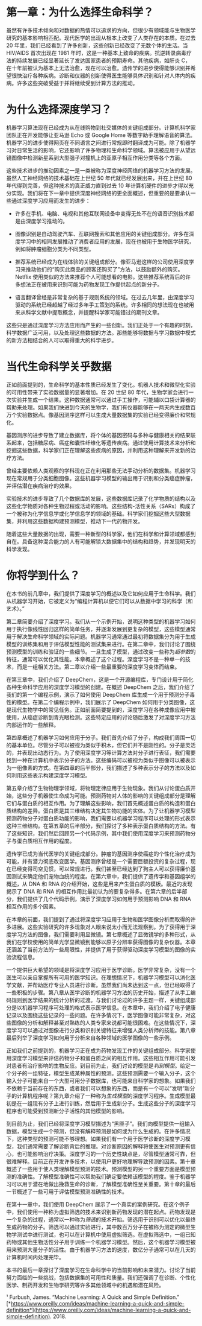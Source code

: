 # 第一章：为什么选择生命科学？

虽然有许多技术倾向和对数据的热情可以追求的方向，但很少有领域能与生物医学研究的基本影响相匹配。现代医学的出现从根本上改变了人类存在的本质。在过去 20 年里，我们已经看到了许多创新，这些创新已经改变了无数个体的生活。当 HIV/AIDS 首次出现在 1981 年时，这是一种基本上致命的疾病。抗逆转录病毒疗法的持续发展已经显著延长了发达国家患者的预期寿命。其他疾病，如肝炎 C，在十年前被认为基本上无法治愈，现在可以治愈。遗传学的进步使得能够识别并希望很快治疗各种疾病。诊断和仪器的创新使得医生能够具体识别和针对人体内的疾病。许多这些突破受益于并将继续受到计算方法的推动。

# 为什么选择深度学习？

机器学习算法现在已经成为从在线购物到社交媒体的关键组成部分。计算机科学家团队正在开发能够让亚马逊 Echo 或 Google Home 等数字助手理解语音的算法。机器学习的进步使得网页在不同语言之间进行常规即时翻译成为可能。除了机器学习对日常生活的影响，它还影响了许多物理和生命科学领域。算法被应用于从望远镜图像中检测新星系到大型强子对撞机上的亚原子相互作用分类等各个方面。

这些技术进步的推动因素之一是一类被称为深度神经网络的机器学习方法的发展。虽然人工神经网络的技术基础在上世纪 50 年代就已经发展出来，并在上世纪 80 年代得到完善，但这种技术的真正威力直到过去 10 年计算机硬件的进步才得以充分实现。我们将在下一章中提供深度神经网络的更全面概述，但重要的是要承认一些通过深度学习应用而发生的进步：

+   许多在手机、电脑、电视和其他互联网设备中变得无处不在的语音识别技术都是由深度学习推动的。

+   图像识别是自动驾驶汽车、互联网搜索和其他应用的关键组成部分。许多在深度学习中的相同发展推动了消费者应用的发展，现在也被用于生物医学研究，例如将肿瘤细胞分类为不同类型。

+   推荐系统已经成为在线体验的关键组成部分。像亚马逊这样的公司使用深度学习来推动他们的“购买此商品的顾客还购买了”方法，以鼓励额外的购买。Netflix 使用类似的方法来推荐个人可能想看的电影。这些推荐系统背后的许多想法正在被用来识别可能为药物发现工作提供起点的新分子。

+   语言翻译曾经是非常复杂的基于规则系统的领域。在过去几年里，由深度学习驱动的系统已经超越了经过多年手工策划的系统。许多相同的想法现在也被用来从科学文献中提取概念，并提醒科学家可能错过的期刊文章。

这些只是通过深度学习方法应用而产生的一些创新。我们正处于一个有趣的时刻，科学数据广泛可用，以及处理这些数据的方法。那些能够将数据与学习数据中模式的新方法相结合的人可以取得重大的科学进步。

# 当代生命科学关乎数据

正如前面提到的，生命科学的基本性质已经发生了变化。机器人技术和微型化实验的可用性带来了实验数据量的显著增加。在 20 世纪 80 年代，生物学家会进行一次实验并生成一个结果。这种数据通常可以通过手工操作，可能辅以口袋计算器的帮助来处理。如果我们快进到今天的生物学，我们有仪器能够在一两天内生成数百万个实验数据点。像基因测序这样可以生成大量数据集的实验已经变得廉价和常规化。

基因测序的进步导致了建立数据库，将个体的基因密码与多种与健康相关的结果联系起来，包括糖尿病、癌症和囊性纤维化等遗传疾病。通过使用计算技术来分析和挖掘这些数据，科学家们正在理解这些疾病的原因，并利用这种理解来开发新的治疗方法。

曾经主要依赖人类观察的学科现在正在利用那些无法手动分析的数据集。机器学习现在常规用于分类细胞图像。这些机器学习模型的输出用于识别和分类癌症肿瘤，并评估潜在疾病治疗的效果。

实验技术的进步导致了几个数据库的发展，这些数据库记录了化学物质的结构以及这些化学物质对各种生物过程或活动的影响。这些结构-活性关系（SARs）构成了一个被称为化学信息学或化学信息学的领域的基础。科学家们挖掘这些大型数据集，并利用这些数据构建预测模型，推动下一代药物开发。

随着这些大量数据的出现，需要一种新型的科学家，他们在科学和计算领域都感到自在。具备这种混合能力的人有可能解锁大数据集中的结构和趋势，并发现明天的科学发现。

# 你将学到什么？

在本书的前几章中，我们提供了深度学习的概述以及它如何应用于生命科学。我们从机器学习开始，它被定义为“编程计算机以便它们可以从数据中学习的科学（和艺术）。”

第二章简要介绍了深度学习。我们从一个示例开始，说明这种类型的机器学习如何用于执行像线性回归这样的简单任务，并逐渐发展到更复杂的模型，这些模型通常用于解决生命科学领域的实际问题。机器学习通常通过最初将数据集分为用于生成模型的训练集和用于评估模型性能的测试集来进行。在第二章中，我们讨论了围绕预测模型的训练和验证的一些细节。一旦生成了模型，通过改变一些称为*超参数*的特征，通常可以优化其性能。本章概述了这个过程。深度学习不是一种单一的技术，而是一组相关方法。第二章以介绍一些最重要的深度学习变体而结束。

在第三章中，我们介绍了 DeepChem，这是一个开源编程库，专门设计用于简化各种生命科学应用的深度学习模型的创建。在概述 DeepChem 之后，我们介绍了我们的第一个编程示例，演示了如何使用 DeepChem 库生成一个用于预测分子毒性的模型。在第二个编程示例中，我们展示了 DeepChem 如何用于分类图像，这是现代生物学中的常见任务。正如前面简要提到的，深度学习在各种成像应用中被使用，从癌症诊断到青光眼检测。这些特定应用的讨论随后激发了对深度学习方法内部运作的一些解释。

第四章概述了机器学习如何应用于分子。我们首先介绍了分子，构成我们周围一切的基本单位。尽管分子可以被视为类似于积木，但它们并不是刚性的。分子是灵活的，并表现出动态行为。为了使用深度学习等计算方法对分子进行表征，我们需要找到一种在计算机中表示分子的方法。这些编码可以被视为类似于图像可以被表示为一组像素的方式。在第四章的后半部分，我们描述了多种表示分子的方法以及如何利用这些表示构建深度学习模型。

第五章介绍了生物物理学领域，将物理定律应用于生物现象。我们从讨论蛋白质开始，这些分子机器使生命成为可能。预测药物对人体的影响的关键组成部分是理解它们与蛋白质的相互作用。为了理解这些影响，我们首先概述蛋白质的构造和蛋白质结构的差异。蛋白质是其三维结构决定其生物功能的实体。为了让机器学习模型预测药物分子对蛋白质功能的影响，我们需要以机器学习程序可以处理的形式表示这种三维结构。在第五章的后半部分，我们探讨了多种表示蛋白质结构的方法。有了这些知识，我们然后回顾另一个代码示例，其中我们使用深度学习来预测药物分子与蛋白质相互作用的程度。

遗传学已成为当代医学的关键组成部分。肿瘤的基因测序使癌症的个性化治疗成为可能，并有潜力彻底改变医学。基因测序曾经是一个需要巨额投资的复杂过程，现在已经变得司空见惯，可以常规进行。我们甚至已经达到了狗主人可以获得廉价基因测试来确定他们宠物血统的程度。在第六章中，我们提供了遗传学和基因组学的概述，从 DNA 和 RNA 的介绍开始，这些是用来产生蛋白质的模板。最近的发现揭示了 DNA 和 RNA 的相互作用比最初认为的要复杂得多。在第六章的后半部分，我们提供了几个代码示例，演示了深度学习如何用于预测影响 DNA 和 RNA 相互作用的多个因素。

在本章的前面，我们提到了通过将深度学习应用于生物和医学图像分析而取得的许多进展。这些实验研究的许多现象对人眼来说太小而无法观察到。为了获得用于深度学习方法的图像，我们需要利用显微镜。第七章概述了显微镜学的多种形式，从我们在学校使用的简单光学显微镜到能够以原子分辨率获得图像的复杂仪器。本章还涵盖了当前方法的一些局限性，并提供了用于获得驱动深度学习模型的图像的实验流程信息。

一个提供巨大希望的领域是将深度学习应用于医学诊断。医学非常复杂，没有一个医生可以亲自掌握所有可用的医学知识。在理想情况下，机器学习模型可以消化医学文献，并帮助医疗专业人员进行诊断。虽然我们尚未达到这一点，但已经取得了一些积极的步骤。第八章从医学诊断的机器学习方法的历史开始，描述了从手工编码规则到医学结果的统计分析的过渡。与我们讨论过的许多主题一样，关键组成部分是以机器学习程序可处理的格式表示医学信息。在本章中，我们介绍了电子健康记录以及围绕这些记录的一些问题。在许多情况下，医学图像可能非常复杂，对这些图像的分析和解释甚至对熟练的人类专家来说都可能很困难。在这些情况下，深度学习可以通过对图像进行分类和识别关键特征来增强人类分析师的技能。第八章最后列举了深度学习如何用于分析来自各种领域的医学图像的一些示例。

正如我们之前提到的，机器学习正在成为药物发现工作的关键组成部分。科学家使用深度学习模型来评估药物分子和蛋白质之间的相互作用。这些相互作用可能引发对患者有治疗影响的生物反应。到目前为止，我们讨论的模型是*判别模型*。给定一个分子的一组特征，模型生成某种属性的预测。这些预测需要一个输入分子，这个输入分子可能来自一个大型可用分子数据库，也可能来自科学家的想象。如果我们不依赖于当前存在的东西，或者我们可以想象的东西，而是有一个可以“发明”新分子的计算机程序呢？第九章介绍了一种称为*生成模型*的深度学习程序。生成模型最初是在一组现有分子上进行训练，然后用于生成新分子。生成这些分子的深度学习程序也可能受到预测新分子活性的其他模型的影响。

到目前为止，我们已经将深度学习模型描述为“黑匣子”。我们向模型提供一组输入数据，模型生成一个预测，但没有解释预测是如何或为什么生成的。在许多情况下，这种类型的预测可能不够理想。如果我们有一个用于医学诊断的深度学习模型，我们通常需要了解诊断背后的推理。对诊断原因的解释将使医生对预测更有信心，也可能影响治疗决策。深度学习的一个历史性缺点是，尽管模型通常可靠，但很难解释。目前正在开发许多技术，以使用户更好地理解导致预测的因素。第十章概述了一些用于使人类理解模型预测的技术。预测模型的另一个重要方面是模型预测的准确性。了解模型准确性可以帮助我们确定要依赖该模型的程度。鉴于机器学习可以用于潜在地做出挽救生命的诊断，了解模型准确性至关重要。第十章的最后一节概述了一些可用于评估模型预测准确性的技术。

在第十一章中，我们使用 DeepChem 展示了一个真实的案例研究。在这个例子中，我们使用一种称为虚拟筛选的技术来识别新药物发现的潜在起点。药物发现是一个复杂的过程，通常以一种称为*筛选*的技术开始。筛选用于识别可以优化以最终生成药物的分子。筛选可以通过实验进行，其中数百万分子在被称为测定的微型生物学测试中进行测试，也可以在计算机中使用虚拟筛选。在虚拟筛选中，一组已知药物或其他生物活性分子用于训练一个机器学习模型。然后，这个机器学习模型被用来预测大量分子的活性。由于机器学习方法的速度，数亿分子通常可以在几天的计算机时间内处理完毕。

本书的最后一章探讨了深度学习在生命科学中的当前影响和未来潜力。讨论了当前努力面临的一些挑战，包括数据集的可用性和质量。我们还强调了在诊断、个性化医学、制药开发和生物学研究等许多其他领域中的机遇和潜在风险。

¹ Furbush, James. “Machine Learning: A Quick and Simple Definition.” [*https://www.oreilly.com/ideas/machine-learning-a-quick-and-simple-definition*](https://www.oreilly.com/ideas/machine-learning-a-quick-and-simple-definition). 2018.
